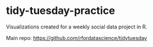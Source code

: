 # tidy-tuesday-practice
Visualizations created for a weekly social data project in R. 

Main repo: 
https://github.com/rfordatascience/tidytuesday
